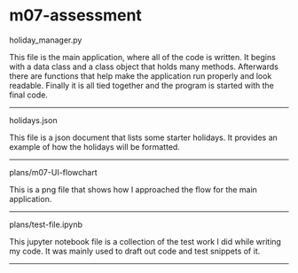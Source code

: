 # m07-assessment
holiday_manager.py

This file is the main application, where all of the code is written. It begins with a data class and a class object that holds many methods. Afterwards there are functions that help make the application run properly and look readable.
Finally it is all tied together and the program is started with the final code.

-------------------

holidays.json

This file is a json document that lists some starter holidays. It provides an example of how the holidays will be formatted.

-------------------

plans/m07-UI-flowchart

This is a png file that shows how I approached the flow for the main application.

-------------------

plans/test-file.ipynb

This jupyter notebook file is a collection of the test work I did while writing my code. It was mainly used to draft out code and test snippets of it.

-------------------